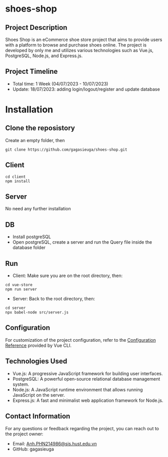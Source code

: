 # shoes-shop

## Project Description

Shoes Shop is an eCommerce shoe store project that aims to provide users with a platform to browse and purchase shoes online. The project is developed by only me and utilizes various technologies such as Vue.js, PostgreSQL, Node.js, and Express.js.


## Project Timeline
- Total time: 1 Week (04/07/2023 - 10/07/2023) 
- Update: 18/07/2023: adding login/logout/register and update database

# Installation
## Clone the reposistory
Create an empty folder, then
```
git clone https://github.com/gagasieuga/shoes-shop.git
```

## Client
```
cd client
npm install
```
## Server 
No need any further installation
## DB
- Install postgreSQL
- Open postgreSQL, create a server and run the Query file inside the database folder

## Run 
- Client:
Make sure you are on the root directory, then:
```
cd vue-store
npm run server
```
- Server:
Back to the root directory, then:
```
cd server
npx babel-node src/server.js
```
## Configuration

For customization of the project configuration, refer to the [Configuration Reference](https://cli.vuejs.org/config/) provided by Vue CLI.

## Technologies Used

- Vue.js: A progressive JavaScript framework for building user interfaces.
- PostgreSQL: A powerful open-source relational database management system.
- Node.js: A JavaScript runtime environment that allows running JavaScript on the server.
- Express.js: A fast and minimalist web application framework for Node.js.

## Contact Information

For any questions or feedback regarding the project, you can reach out to the project owner:

- Email: Anh.PHN214986@sis.hust.edu.vn
- GitHub: gagasieuga

